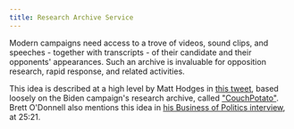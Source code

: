 ```yaml
---
title: Research Archive Service
---
```


Modern campaigns need access to a trove of videos, sound clips, and speeches - together with transcripts - of their candidate and their opponents' appearances. Such an archive is invaluable for opposition research, rapid response, and related activities.

This idea is described at a high level by Matt Hodges in [this tweet](https://twitter.com/hodgesmr/status/1573324521477926913), based loosely on the Biden campaign's research archive, called ["CouchPotato"](https://www.infoq.com/presentations/biden-presidential-campaign/). Brett O'Donnell also mentions this idea in [his Business of Politics interview](https://podcast.startupcaucus.com/1833138/10029954-do-debates-still-matter-brett-o-donnell-o-donnell-associates), at 25:21.